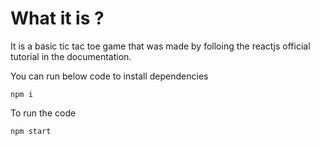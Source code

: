 # What it is ?
It is a basic tic tac toe game that was made by folloing the reactjs official tutorial in the documentation.

You can run below code to install dependencies

```
npm i
```

To run the code

```
npm start
```